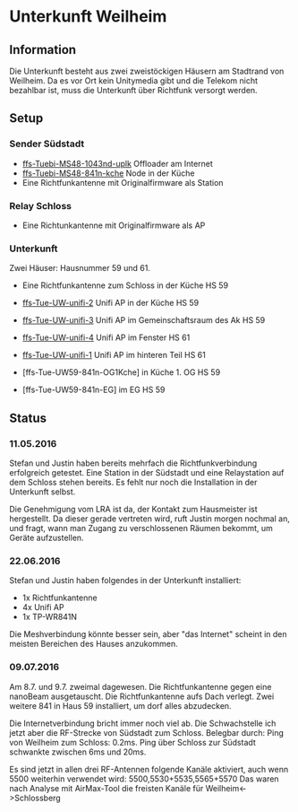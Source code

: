 # Unterkunft Weilheim

## Information
Die Unterkunft besteht aus zwei zweistöckigen Häusern am Stadtrand von Weilheim. Da es vor Ort kein Unitymedia gibt und die Telekom nicht bezahlbar ist, muss die Unterkunft über Richtfunk versorgt werden. 


## Setup

### Sender Südstadt
* [ffs-Tuebi-MS48-1043nd-uplk](ffs-Tuebi-MS48-1043nd-uplk.sh) Offloader am Internet
* [ffs-Tuebi-MS48-841n-kche](ffs-Tuebi-MS48-841n-kche.sh) Node in der Küche
* Eine Richtfunkantenne mit Originalfirmware als Station

### Relay Schloss
* Eine Richtunkantenne mit Originalfirmware als AP

### Unterkunft
Zwei Häuser: Hausnummer 59 und 61.

* Eine Richtfunkantenne zum Schloss in der Küche HS 59

* [ffs-Tue-UW-unifi-2](ffs-Tue-UW-unifi-2.sh) Unifi AP in der Küche HS 59
* [ffs-Tue-UW-unifi-3](ffs-Tue-UW-unifi-3.sh) Unifi AP im Gemeinschaftsraum des Ak HS 59
* [ffs-Tue-UW-unifi-4](ffs-Tue-UW-unifi-4.sh) Unifi AP im Fenster HS 61
* [ffs-Tue-UW-unifi-1](ffs-Tue-UW-unifi-1.sh) Unifi AP im hinteren Teil HS 61
* [ffs-Tue-UW59-841n-OG1Kche] in Küche 1. OG HS 59
* [ffs-Tue-UW59-841n-EG] im EG HS 59


## Status
### 11.05.2016
Stefan und Justin haben bereits mehrfach die Richtfunkverbindung erfolgreich getestet. Eine Station in der Südstadt und eine Relaystation auf dem Schloss stehen bereits. Es fehlt nur noch die Installation in der Unterkunft selbst.

Die Genehmigung vom LRA ist da, der Kontakt zum Hausmeister ist hergestellt. Da dieser gerade vertreten wird, ruft Justin morgen nochmal an, und fragt, wann man Zugang zu verschlossenen Räumen bekommt, um Geräte aufzustellen.

### 22.06.2016
Stefan und Justin haben folgendes in der Unterkunft installiert:

* 1x Richtfunkantenne
* 4x Unifi AP
* 1x TP-WR841N

Die Meshverbindung könnte besser sein, aber "das Internet" scheint in den meisten Bereichen des Hauses anzukommen.

### 09.07.2016

Am 8.7. und 9.7. zweimal dagewesen. Die Richtfunkantenne gegen eine nanoBeam ausgetauscht. Die Richtfunkantenne aufs Dach verlegt. Zwei weitere 841 in Haus 59 installiert, um dorf alles abzudecken.

Die Internetverbindung bricht immer noch viel ab. Die Schwachstelle ich jetzt aber die RF-Strecke von Südstadt zum Schloss. Belegbar durch: Ping von Weilheim zum Schloss: 0.2ms. Ping über Schloss zur Südstadt schwankte zwischen 6ms und 20ms.

Es sind jetzt in allen drei RF-Antennen folgende Kanäle aktiviert, auch wenn 5500 weiterhin verwendet wird: 5500,5530+5535,5565+5570
Das waren nach Analyse mit AirMax-Tool die freisten Kanäle für Weilheim<->Schlossberg